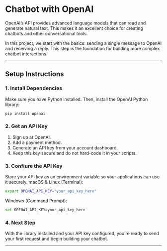 # Chatbot with OpenAI

OpenAI’s API provides advanced language models that can read and generate natural text. This makes it an excellent choice for creating chatbots and other conversational tools.

In this project, we start with the basics: sending a single message to OpenAI and receiving a reply. This step is the foundation for building more complex chatbot interactions.

---

## Setup Instructions

### 1. Install Dependencies
Make sure you have Python installed. Then, install the OpenAI Python library:

```bash
pip install openai
```

### 2. Get an API Key
1. Sign up at OpenAI.
2. Add a payment method.
3. Generate an API key from your account dashboard.
4. Keep this key secure and do not hard-code it in your scripts.

### 3. Confiure the API Key
Store your API key as an environment variable so your applications can use it securely.
macOS & Linux (Terminal):
```bash
export OPENAI_API_KEY="your_api_key_here"
```
Windows (Command Prompt):
```bash
set OPENAI_API_KEY=your_api_key_here
```
### 4. Next Step
With the library installed and your API key configured, you’re ready to send your first request and begin building your chatbot.

---
